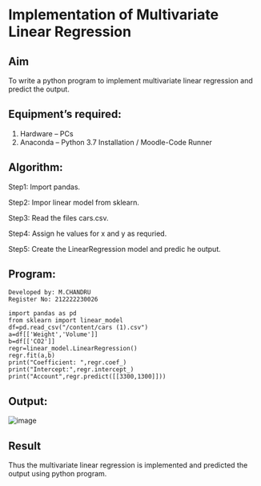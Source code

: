 # Implementation of Multivariate Linear Regression
## Aim
To write a python program to implement multivariate linear regression and predict the output.
## Equipment’s required:
1.	Hardware – PCs
2.	Anaconda – Python 3.7 Installation / Moodle-Code Runner
## Algorithm:
Step1:
Import pandas.

Step2:
Impor linear model from sklearn.

Step3:
Read the files cars.csv.

Step4:
Assign he values for x and y as requried.

Step5:
Create the LinearRegression model and predic he output.
## Program:
```
Developed by: M.CHANDRU
Register No: 212222230026

import pandas as pd
from sklearn import linear_model
df=pd.read_csv("/content/cars (1).csv")
a=df[['Weight','Volume']]
b=df[['CO2']]
regr=linear_model.LinearRegression()
regr.fit(a,b)
print("Coefficient: ",regr.coef_)
print("Intercept:",regr.intercept_)
print("Account",regr.predict([[3300,1300]]))

```
## Output:
![image](https://github.com/chandrumathiyazhagan/Multivariate-Linear-Regression/assets/119393023/95e58454-4af9-417a-8e48-af1f5119cfdb)

## Result
Thus the multivariate linear regression is implemented and predicted the output using python program.
